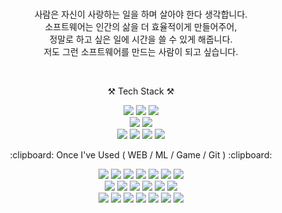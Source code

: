 <!--
**nayonsoso/nayonsoso** is a ✨ _special_ ✨ repository because its `README.md` (this file) appears on your GitHub profile.

Here are some ideas to get you started:

- 🔭 I’m currently working on ...
- 🌱 I’m currently learning ... (Java, Spring, SpringBoot)
- 👯 I’m looking to collaborate on ...
- 🤔 I’m looking for help with ...
- 💬 Ask me about ...
- 📫 How to reach me: ...
- 😄 Pronouns: ...
- ⚡ Fun fact: ...
- Once I've Used : (Js, Nodejs, express, 
-->

<p align="center">
    <br>
    사람은 자신이 사랑하는 일을 하며 살아야 한다 생각합니다.<br>
    소프트웨어는 인간의 삶을 더 효율적이게 만들어주어, <br>
    정말로 하고 싶은 일에 시간을 쓸 수 있게 해줍니다.<br>
    저도 그런 소프트웨어를 만드는 사람이 되고 싶습니다.

</p>

<br>
<p align="center">
    ⚒️ Tech Stack ⚒️
</p>

<p align="center">
    <img src="https://img.shields.io/badge/JAVA-007396?style=for-the-badge&logo=java&logoColor=white"> 
    <img src="https://img.shields.io/badge/Spring-6DB33F?style=for-the-badge&logo=Spring&logoColor=white">
    <img src="https://img.shields.io/badge/SpringBoot-6DB33F?style=for-the-badge&logo=SpringBoot&logoColor=white">
    <br>
    <img src="https://img.shields.io/badge/Intelli J-000000?style=for-the-badge&logo=IntelliJ IDEA&logoColor=white"> 
    <img src="https://img.shields.io/badge/eclipse-2C2255?style=for-the-badge&logo=eclipseide&logoColor=white"> 
    <br>
    <img src="https://img.shields.io/badge/mysql-4479A1?style=for-the-badge&logo=mysql&logoColor=white">
    <img src="https://img.shields.io/badge/sqlite-003B57?style=for-the-badge&logo=sqlite&logoColor=white">
    <img src="https://img.shields.io/badge/AWS-232F3E?style=for-the-badge&logo=Amazon AWS&logoColor=white">
    <img src="https://img.shields.io/badge/EC2-FF9900?style=for-the-badge&logo=amazonec2&logoColor=white">
</p>

<p align="center">
    :clipboard: Once I've Used ( WEB / ML / Game / Git ) :clipboard:
</p>

<p align="center" display="inline-block">
  <img src="https://img.shields.io/badge/html-E34F26?style=for-the-badge&logo=html5&logoColor=white">
  <img src="https://img.shields.io/badge/css-1572B6?style=for-the-badge&logo=css3&logoColor=white">
  <img src="https://img.shields.io/badge/javascript-F7DF1E?style=for-the-badge&logo=javascript&logoColor=black">
    <img src="https://img.shields.io/badge/JSP-007396?style=for-the-badge&logo=jsp&logoColor=white">

  <img src="https://img.shields.io/badge/node.js-339933?style=for-the-badge&logo=nodedotjs&logoColor=white">
  <img src="https://img.shields.io/badge/express-000000?style=for-the-badge&logo=express&logoColor=white">
  <img src="https://img.shields.io/badge/heroku-430098?style=for-the-badge&logo=heroku&logoColor=white">
    <br>
    <img src="https://img.shields.io/badge/Pytorch-3776AB?style=for-the-badge&logo=python&logoColor=white">
    <img src="https://img.shields.io/badge/Numpy-013243?style=for-the-badge&logo=numpy&logoColor=white">
    <img src="https://img.shields.io/badge/Scikit learn-F7931E?style=for-the-badge&logo=scikitlearn&logoColor=white">
    <img src="https://img.shields.io/badge/Colab-F9AB00?style=for-the-badge&logo=googlecolab&logoColor=white">
    <img src="https://img.shields.io/badge/jupyter-F37626?style=for-the-badge&logo=jupyter&logoColor=white">
    <img src="https://img.shields.io/badge/Pytorch-EE4C2C?style=for-the-badge&logo=pytorch&logoColor=white">
    <br>
    <img src="https://img.shields.io/badge/c%23-239120?style=for-the-badge&logo=csharp&logoColor=black">
    <img src="https://img.shields.io/badge/c++-A8B9CC?style=for-the-badge&logo=cplusplus&logoColor=white">
    <img src="https://img.shields.io/badge/unity-FFFFFF?style=for-the-badge&logo=unity&logoColor=black">
    <img src="https://img.shields.io/badge/source tree-0052CC?style=for-the-badge&logo=sourcetree&logoColor=white">
    <img src="https://img.shields.io/badge/git-F05032?style=for-the-badge&logo=git&logoColor=white">
    <img src="https://img.shields.io/badge/github-181717?style=for-the-badge&logo=github&logoColor=white">
    <img src="https://img.shields.io/badge/gitlab-FC6D26?style=for-the-badge&logo=gitlab&logoColor=white">
</p>

